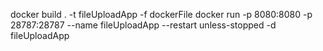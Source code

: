docker build . -t fileUploadApp -f dockerFile
docker run -p 8080:8080 -p 28787:28787 --name fileUploadApp --restart unless-stopped -d fileUploadApp